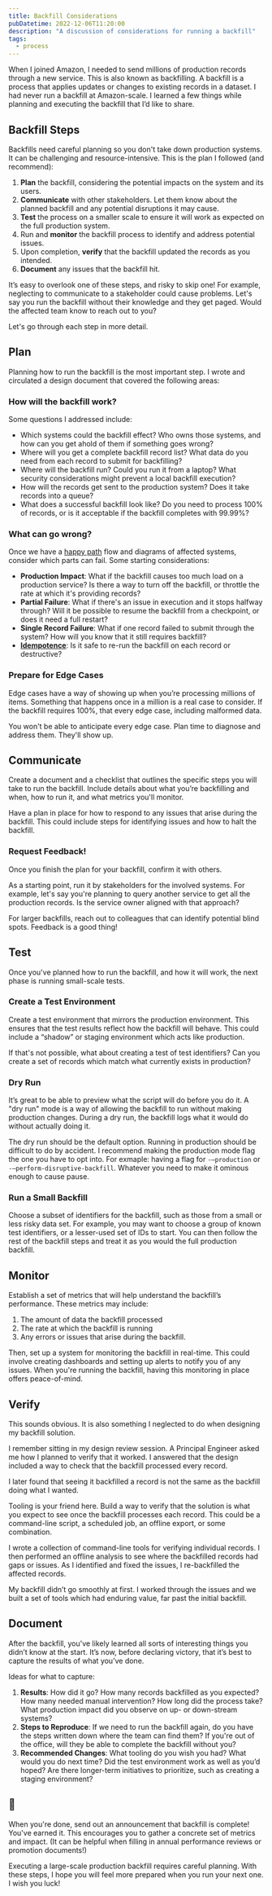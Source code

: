 ```yaml
---
title: Backfill Considerations
pubDatetime: 2022-12-06T11:20:00
description: "A discussion of considerations for running a backfill"
tags:
  - process
---
```


When I joined Amazon, I needed to send millions of production records through
a new service. This is also known as backfilling. A backfill is a process that
applies updates or changes to existing records in a dataset. I had never run
a backfill at Amazon-scale. I learned a few things while planning and executing
the backfill that I’d like to share.

## Backfill Steps

Backfills need careful planning so you don't take down production systems. It
can be challenging and resource-intensive. This is the plan I followed (and
recommend):

1. **Plan** the backfill, considering the potential impacts on the system and its
   users.
2. **Communicate** with other stakeholders. Let them know about the
   planned backfill and any potential disruptions it may cause.
3. **Test** the process on a smaller scale to ensure it will work as expected on
   the full production system.
4. Run and **monitor** the backfill process to identify and address potential
   issues.
5. Upon completion, **verify** that the backfill updated
   the records as you intended.
6. **Document** any issues that the backfill hit.

It’s easy to overlook one of these steps, and risky to skip one! For example,
neglecting to communicate to a stakeholder could cause problems. Let's say you
run the backfill without their knowledge and they get paged. Would the affected
team know to reach out to you?

Let's go through each step in more detail.

## Plan

Planning how to run the backfill is the most important step. I wrote and
circulated a design document that covered the following areas:

### How will the backfill work?

Some questions I addressed include:

* Which systems could the backfill effect? Who owns those
  systems, and how can you get ahold of them if something goes wrong?
* Where will you get a complete backfill record list?
  What data do you need from each record to submit for backfilling?
* Where will the backfill run? Could you run it from a laptop?
  What security considerations might prevent a local backfill execution?
* How will the records get sent to the production system? Does
  it take records into a queue?
* What does a successful backfill look like? Do you need to process 100% of
  records, or is it acceptable if the backfill completes with 99.99%?

### What can go wrong?

Once we have a [happy path](https://en.wikipedia.org/wiki/Happy_path) flow and
diagrams of affected systems, consider which parts can fail. Some starting
considerations:

* **Production Impact**: What if the backfill causes too much load on a production
  service? Is there a way to turn off the backfill, or throttle the rate at
  which it's providing records?
* **Partial Failure**: What if there's an issue in execution and it stops
  halfway through? Will it be possible to resume the backfill from a checkpoint,
  or does it need a full restart?
* **Single Record Failure**: What if one record failed to submit through the
  system? How will you know that it still requires backfill?
* **[Idempotence](https://en.wikipedia.org/wiki/Idempotence)**: Is it safe to
  re-run the backfill on each record or
  destructive?

### Prepare for Edge Cases

Edge cases have a way of showing up when you’re processing millions of items.
Something that happens once in a million is a real case to consider. If the
backfill requires 100%, that every edge case, including malformed data.

You won't be able to anticipate every edge case.
Plan time to diagnose and address them. They'll show up.

## Communicate

Create a document and a checklist that outlines the specific steps you will take
to run the backfill. Include details about what you’re backfilling and when, how
to run it, and what metrics you'll monitor.

Have a plan in place for how to respond to
any issues that arise during the backfill.
This could include steps for identifying issues and how to halt the backfill.

### Request Feedback!

Once you finish the plan for your backfill, confirm it with others.

As a starting point, run it by stakeholders for the involved systems. For
example, let's say you're planning to query another service to
get all the production records. Is the service owner aligned with that approach?

For larger backfills, reach out to colleagues that can identify potential blind
spots. Feedback is a good thing!

## Test

Once you've planned how to run the backfill, and how it will work, the next
phase is running small-scale tests.

### Create a Test Environment

Create a test environment that mirrors the production
environment. This ensures that the test results reflect how the
backfill will behave. This could include a “shadow” or staging environment which
acts like production.

If that's not possible, what about creating a test of test identifiers?
Can you create a set of records which match what currently exists in production?

### Dry Run

It’s great to be able to preview what the script will do before you do it.
A "dry run" mode is a way of allowing the backfill to run without making
production changes. During a dry run, the backfill logs what it would do without
actually doing it.

The dry run should be the default option. Running in production should be
difficult to do by accident. I recommend making the production mode flag the one
you have to opt into. For exmaple: having a flag for `-–production` or
`-–perform-disruptive-backfill`. Whatever you need to make it ominous enough to
cause pause.

### Run a Small Backfill

Choose a subset of identifiers for the backfill, such as those from a small or
less risky data set. For example, you may want to choose a group of known test
identifiers, or a lesser-used set of IDs to start. You can then follow the rest
of the backfill steps and treat it as you would the full production backfill.

## Monitor

Establish a set of metrics that will help understand the backfill’s performance.
These metrics may include:
1. The amount of data the backfill processed
2. The rate at which the backfill is running
3. Any errors or issues that arise during the backfill.

Then, set up a system for monitoring the backfill in real-time. This could
involve creating dashboards and setting up alerts to notify you of any issues.
When you're running the backfill, having this monitoring in place offers
peace-of-mind.

## Verify

This sounds obvious. It is also something I neglected to do when designing my
backfill solution.

I remember sitting in my design review session. A Principal Engineer asked me
how I planned to verify that it worked. I answered that the design included
a way to check that the backfill processed every record.

I later found that seeing it backfilled a record is not the same as the backfill
doing what I wanted.

Tooling is your friend here. Build a way to verify that the solution is what you
expect to see once the backfill processes each record. This could be
a command-line script, a scheduled job, an offline export, or some combination.

I wrote a collection of command-line tools for verifying individual records.
I then performed an offline analysis to see where the backfilled records had
gaps or issues. As I identified and fixed the issues, I re-backfilled the
affected records.

My backfill didn’t go smoothly at first. I worked through the issues and we
built a set of tools which had enduring value, far past the initial backfill.

## Document

After the backfill, you've likely learned all sorts of interesting things you
didn’t know at the start. It’s now, before declaring victory, that it’s best to
capture the results of what you’ve done.

Ideas for what to capture:

1. **Results**: How did it go? How many records backfilled as you expected? How
   many needed manual intervention? How long did the process take? What
   production impact did you observe on up- or down-stream systems?
2. **Steps to Reproduce**: If we need to run the backfill again, do you have the
   steps written down where the team can find them? If you're
   out of the office, will they be able to complete the backfill without you?
3. **Recommended Changes**: What tooling do you wish you had? What would you do
   next time? Did the test environment work as well as you’d hoped? Are there
   longer-term initiatives to prioritize, such as creating a staging
   environment?

## 🎉

When you're done, send out an announcement that backfill is complete! You've
earned it. This encourages you to gather a concrete set of metrics and impact.
(It can be helpful when filling in annual performance reviews or promotion
documents!)

Executing a large-scale production backfill requires careful planning. With
these steps, I hope you will feel more prepared when you run your next one.
I wish you luck!
